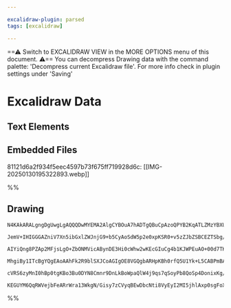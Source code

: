 ```yaml
---

excalidraw-plugin: parsed
tags: [excalidraw]

---
```

==⚠  Switch to EXCALIDRAW VIEW in the MORE OPTIONS menu of this document. ⚠== You can decompress Drawing data with the command palette: 'Decompress current Excalidraw file'. For more info check in plugin settings under 'Saving'


# Excalidraw Data

## Text Elements
## Embedded Files
81121d6a2f934f5eec4597b73f675ff719928d6c: [[IMG-20250130195322893.webp]]

%%
## Drawing
```compressed-json
N4KAkARALgngDgUwgLgAQQQDwMYEMA2AlgCYBOuA7hADTgQBuCpAzoQPYB2KqATLZMzYBXUtiRoIACyhQ4zZAHoFAc0JRJQgEYA6bGwC2CgF7N6hbEcK4OCtptbErHALRY8RMpWdx8Q1TdIEfARcZgRmBShcZQUebQB2bQBWGjoghH0EDihmbgBtcDBQMBKIEm4IABV8AGseAFVCAHVSVJLIWEQKwn1opH5SzG5nABYABgBObQA2eLGARjGRiYAO

JemV+IHIGGGAZniV7Xn5ibGxlZWJnjG9+b5CyAoSdW5p2e0xpKSR0+v5zZJbZSBCEZTSbg/KbTHjxJJzCZ7NbxPbA6zKYLcMbA5hQUhsGoIADCbHwbFaEjx1mYcFwgWybVKmlw2BqynxQg4xBJZIp6CpHBpdKyUEZkAAZoR8PgAMqwTESSQsjSBMUQXH4wlNF6SbjzHF4gkIOUwBXoQQeNUc8EccK5ND6x4QNi07BqXYO87Ajlc23Me2oDhCaU4h

AIYiQng8PZAp2MFjsLgO+ZbONMVicABynDE3Hi0cWhw2wKEcGIuCg4b1KJWPEuAO+00d7TKzAAIulKxG0OKCGFgezhHAAJLEAN5AC6wM0wi5AFFgplsuOp06iBwatwgyG12xWVW0HihAhgZLgqOKisTjx5sRprgeOLESNxUkw9gRkkJvFNCjxbMknFcV4j+Os72wNVmHccRUAKdowGbdp5keVcW0ILksAqXAxggQoAF9wFQiBcDgOA5QrGDig6SQ

MhgiBy1ITcBgYQgEAoAAhFk2R9blSXJCoAGIgOE8VGQgbARHpKBh0rfQ5U1Yk+L5CABPmBA1LUsSJNIKSZIyTjWUHTleN5CoBSFKStMkkU9P0AAxKVZXlOiLXKZjtN02T5KNbViFeNAHlKDybK8w1CRNM11VJNzCnE6zslsgAlYQbTtPV3Pi6TZIAeVdd09S9WLgoS2S7M4KA7NwfQpQ9VBYyCzLbLK7IZUIIwYJuDKdJCjJKiwKAAEEiGUJN0GC

cVRS6zyMnI0hBp0tgKBo3Bu0DYN8Cmnr9DnLkBoWpaQlW4j9qs7qSoyPb8QoSp4DonixKg/FpQADT1A4piRPYRijFYknmJIYXqgRsCe/AAE082WBIkijJIVj2c5DnuZijDYAxuCoyB6AIY89Xwzbzv0ZLjL9AMIHu5j2RIVr2u4TrYqp4g5QQOBIUp0gSAAWTYYgEB23BNGCVbe3wfsGY5kz+LQTGIHY0kjtIZRmQAChvLZeBTagNfVsZkgASjVR

KEGUYM6QqRWVejbFeARrWra13WkgN/Gisy7zCVyqBEwDbcNti8VyEyI2MI5jhlAxp0sgFoXuCPE8nWwIhWcPUhj2BDgqpguPgWEKB1yz1OEBd0o7AAKwQbAchlDO4G53n+cFg9UBFsXShZL3GEqNH8AjltOhc9JK8TNUJNxAwbq6NBfeBMl92Fvt45bfBQkGofO+7rd1vw8A8P4CAz3CDGCLwoA=
```
%%